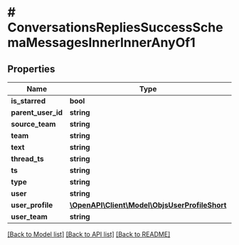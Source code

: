 # # ConversationsRepliesSuccessSchemaMessagesInnerInnerAnyOf1

## Properties

Name | Type | Description | Notes
------------ | ------------- | ------------- | -------------
**is_starred** | **bool** |  | [optional]
**parent_user_id** | **string** |  |
**source_team** | **string** |  | [optional]
**team** | **string** |  | [optional]
**text** | **string** |  |
**thread_ts** | **string** |  |
**ts** | **string** |  |
**type** | **string** |  |
**user** | **string** |  |
**user_profile** | [**\OpenAPI\Client\Model\ObjsUserProfileShort**](ObjsUserProfileShort.md) |  | [optional]
**user_team** | **string** |  | [optional]

[[Back to Model list]](../../README.md#models) [[Back to API list]](../../README.md#endpoints) [[Back to README]](../../README.md)
